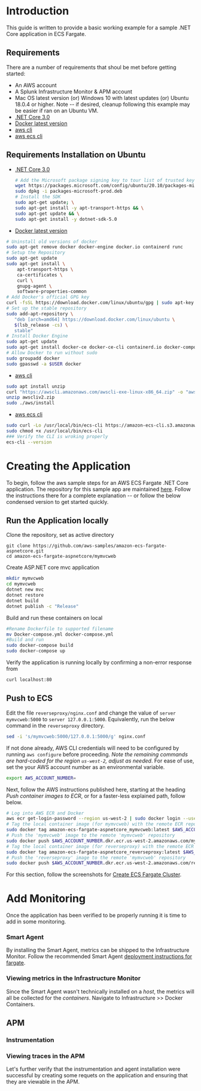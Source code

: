 # Introduction

This guide is written to provide a basic working example for a sample .NET Core application in ECS Fargate. 

## Requirements

There are a number of requirements that shoul be met before getting started:

* An AWS account
* A Splunk Infrastructure Monitor & APM account
* Mac OS latest version (or) Windows 10 with latest updates (or) Ubuntu 18.0.4 or higher. Note -- if desired, cleanup following this example may be easier if ran on an Ubuntu VM.
* [.NET Core 3.0](https://dotnet.microsoft.com/download)
* [Docker latest version](https://docs.docker.com/engine/install/ubuntu/)
* [aws cli](https://docs.aws.amazon.com/cli/latest/userguide/cli-chap-install.html)
* [aws ecs cli](https://docs.aws.amazon.com/AmazonECS/latest/developerguide/ECS_CLI_installation.html)

## Requirements Installation on Ubuntu 

* [.NET Core 3.0](https://dotnet.microsoft.com/download)
  ```bash
  # Add the Microsoft package signing key to tour list of trusted keys and add the package repository
  wget https://packages.microsoft.com/config/ubuntu/20.10/packages-microsoft-prod.deb -O packages-microsoft-prod.deb
  sudo dpkg -i packages-microsoft-prod.deb
  # Install the SDK
  sudo apt-get update; \
  sudo apt-get install -y apt-transport-https && \
  sudo apt-get update && \
  sudo apt-get install -y dotnet-sdk-5.0
  ```
* [Docker latest version](https://docs.docker.com/engine/install/ubuntu/)
```bash
# Uninstall old versions of docker
sudo apt-get remove docker docker-engine docker.io containerd runc
# Setup the Repository
sudo apt-get update
sudo apt-get install \
    apt-transport-https \
    ca-certificates \
    curl \
    gnupg-agent \
    software-properties-common
# Add Docker's official GPG key
curl -fsSL https://download.docker.com/linux/ubuntu/gpg | sudo apt-key add -
# Set up the stable repository
sudo add-apt-repository \
   "deb [arch=amd64] https://download.docker.com/linux/ubuntu \
   $(lsb_release -cs) \
   stable"
# Install Docker Engine
sudo apt-get update
sudo apt-get install docker-ce docker-ce-cli containerd.io docker-compose
# Allow Docker to run without sudo
sudo groupadd docker
sudo gpasswd -a $USER docker
```
* [aws cli](https://docs.aws.amazon.com/cli/latest/userguide/cli-chap-install.html)
```bash
sudo apt install unzip
curl "https://awscli.amazonaws.com/awscli-exe-linux-x86_64.zip" -o "awscliv2.zip"
unzip awscliv2.zip
sudo ./aws/install
```
* [aws ecs cli](https://docs.aws.amazon.com/AmazonECS/latest/developerguide/ECS_CLI_installation.html)
```bash
sudo curl -Lo /usr/local/bin/ecs-cli https://amazon-ecs-cli.s3.amazonaws.com/ecs-cli-linux-amd64-latest
sudo chmod +x /usr/local/bin/ecs-cli
### Verify the CLI is wroking properly
ecs-cli --version
```

# Creating the Application

To begin, follow the aws sample steps for an AWS ECS Fargate .NET Core application. The repository for this sample app are maintained [here](). Follow the instructions there for a complete explanation -- or follow the below condensed version to get started quickly.

## Run the Application locally

Clone the repository, set as active directory
```
git clone https://github.com/aws-samples/amazon-ecs-fargate-aspnetcore.git
cd amazon-ecs-fargate-aspnetcore/mymvcweb
```
Create ASP.NET core mvc application
```bash
mkdir mymvcweb
cd mymvcweb
dotnet new mvc
dotnet restore
dotnet build
dotnet publish -c "Release"
```

Build and run these containers on local
```bash
#Rename Dockerfile to supported filename
mv Docker-compose.yml docker-compose.yml
#Build and run
sudo docker-compose build
sudo docker-compose up
```

Verify the application is running locally by confirming a non-error response from
```bash
curl localhost:80
```
## Push to ECS

Edit the file `reverseproxy/nginx.conf` and change the value of `server mymvcweb:5000` to `server 127.0.0.1:5000`. Equivalently, run the below command in the `reverseproxy` directory.
```bash
sed -i 's/mymvcweb:5000/127.0.0.1:5000/g' nginx.conf
```

If not done already, AWS CLI credentials will need to be configured by running `aws configure` before proceeding. _Note the remaining commands are hard-coded for the region `us-west-2`, adjust as needed_. For ease of use, set the your AWS account number as an environmental variable.
```bash
export AWS_ACCOUNT_NUMBER=
```

Next, follow the AWS instructions published here, starting at the heading *Push container images to ECR*, or for a faster-less explained path, follow below.
```bash
# Log into AWS ECR and Docker
aws ecr get-login-password --region us-west-2 | sudo docker login --username AWS --password-stdin $AWS_ACCOUNT_NUMBER.dkr.ecr.us-west-2.amazonaws.com
# Tag the local container image (for mymvcweb) with the remote ECR repository
sudo docker tag amazon-ecs-fargate-aspnetcore_mymvcweb:latest $AWS_ACCOUNT_NUMBER.dkr.ecr.us-west-2.amazonaws.com/mymvcweb:latest 
# Push the 'mymvcweb' image to the remote 'mymvcweb' repository
sudo docker push $AWS_ACCOUNT_NUMBER.dkr.ecr.us-west-2.amazonaws.com/mymvcweb:latest 
# Tag the local container image (for reverseproxy) with the remote ECR repository
sudo docker tag amazon-ecs-fargate-aspnetcore_reverseproxy:latest $AWS_ACCOUNT_NUMBER.dkr.ecr.us-west-2.amazonaws.com/reverseproxy:latest
# Push the 'reverseproxy' image to the remote 'mymvcweb' repository
sudo docker push $AWS_ACCOUNT_NUMBER.dkr.ecr.us-west-2.amazonaws.com/reverseproxy:latest
```

For this section, follow the screenshots for [Create ECS Fargate Cluster](https://github.com/aws-samples/amazon-ecs-fargate-aspnetcore#create-ecs-fargate-cluster).
# Add Monitoring

Once the application has been verified to be properly running it is time to add in some monitoring.

### Smart Agent

By installing the Smart Agent, metrics can be shipped to the Infrastructure Monitor. Follow the recommended Smart Agent [deployment instructions for fargate](https://github.com/signalfx/signalfx-agent/tree/master/deployments/fargate).

### Viewing metrics in the Infrastructure Monitor

Since the Smart Agent wasn't technically installed on a _host_, the metrics will all be collected for the _containers_. Navigate to Infrastructure >> Docker Containers.

## APM

### Instrumentation

### Viewing traces in the APM

Let's further verify that the instrumentation and agent installation were successful by creating some requets on the application and ensuring that they are viewable in the APM.
